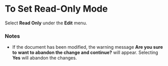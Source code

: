 # To Set Read-Only Mode

Select **Read Only** under the **Edit** menu.

### Notes

- If the document has been modified, the warning message **Are you sure to**
**want to abandon the change and continue?** will appear. Selecting **Yes**
will abandon the changes.
